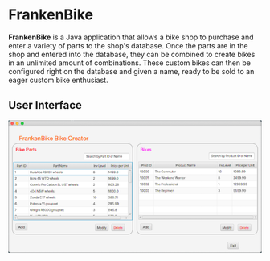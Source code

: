 # FrankenBike
**FrankenBike** is a Java application that allows a bike shop
to purchase and enter a variety of parts to the shop's database.
Once the parts are in the shop and entered into the database, they
can be combined to create bikes in an unlimited amount of combinations.
These custom bikes can then be configured right on the database and
given a name, ready to be sold to an eager custom bike enthusiast.

## User Interface
![frankenbike main screen](images/fb_main.png)

